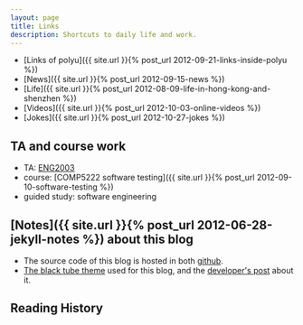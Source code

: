 ```yaml
---
layout: page
title: Links
description: Shortcuts to daily life and work. 
---
```

    
+ [Links of polyu]({{ site.url }}{% post_url 2012-09-21-links-inside-polyu %})      
+ [News]({{ site.url }}{% post_url 2012-09-15-news %})      
+ [Life]({{ site.url }}{% post_url 2012-08-09-life-in-hong-kong-and-shenzhen %})     
+ [Videos]({{ site.url }}{% post_url 2012-10-03-online-videos %})
+ [Jokes]({{ site.url }}{% post_url 2012-10-27-jokes %})
     
## TA and course work      
+ TA: [ENG2003](https://github.com/quxiaofeng/eng2003)     
+ course: [COMP5222 software testing]({{ site.url }}{% post_url 2012-09-10-software-testing %})     
+ guided study: software engineering     

## [Notes]({{ site.url }}{% post_url 2012-06-28-jekyll-notes %}) about this blog    
+ The source code of this blog is hosted in both [github](https://github.com/quxiaofeng/csxfqu).    
+ [The black tube theme](https://github.com/pizn/blogTheme) used for this blog, and the [developer's post](http://www.pizn.me/2012/05/04/the-jekyll-blog-theme-black-cube.html) about it.    
    
     
## Reading History      
    
<script type="text/javascript" src="http://www.douban.com/service/badge/gBlueBird/?show=collection&amp;select=random&amp;n=18&amp;columns=6&amp;hidelogo=yes&amp;cat=book" ></script>    
    


